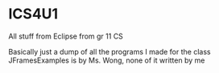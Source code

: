 # ICS4U1
All stuff from Eclipse from gr 11 CS

Basically just a dump of all the programs I made for the class
JFramesExamples is by Ms. Wong, none of it written by me
